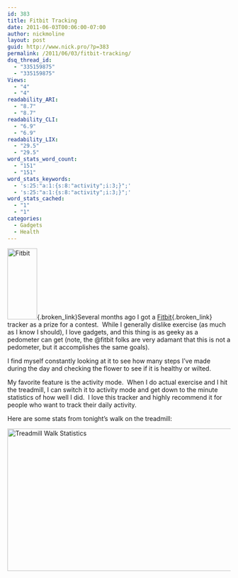 ```yaml
---
id: 383
title: Fitbit Tracking
date: 2011-06-03T00:06:00-07:00
author: nickmoline
layout: post
guid: http://www.nick.pro/?p=383
permalink: /2011/06/03/fitbit-tracking/
dsq_thread_id:
  - "335159875"
  - "335159875"
Views:
  - "4"
  - "4"
readability_ARI:
  - "8.7"
  - "8.7"
readability_CLI:
  - "6.9"
  - "6.9"
readability_LIX:
  - "29.5"
  - "29.5"
word_stats_word_count:
  - "151"
  - "151"
word_stats_keywords:
  - 's:25:"a:1:{s:8:"activity";i:3;}";'
  - 's:25:"a:1:{s:8:"activity";i:3;}";'
word_stats_cached:
  - "1"
  - "1"
categories:
  - Gadgets
  - Health
---
```

[<img class="alignleft" src="https://i1.wp.com/ecx.images-amazon.com/images/I/214dffo-VQL._SL160_.jpg" alt="Fitbit" width="67" height="160" data-recalc-dims="1" />](http://www.amazon.com/Fitbit-Wireless-Personal-Trainer/dp/B0031P3HY2%3FSubscriptionId%3D0P20NKJGP78BQ061KR02%26tag%3Dcapslog-20%26linkCode%3Dxm2%26camp%3D2025%26creative%3D165953%26creativeASIN%3DB0031P3HY2 "View product details at Amazon"){.broken_link}Several months ago I got a [Fitbit](http://www.amazon.com/Fitbit-Wireless-Personal-Trainer/dp/B0031P3HY2%3FSubscriptionId%3D0P20NKJGP78BQ061KR02%26tag%3Dcapslog-20%26linkCode%3Dxm2%26camp%3D2025%26creative%3D165953%26creativeASIN%3DB0031P3HY2 "View product details at Amazon"){.broken_link} tracker as a prize for a contest.  While I generally dislike exercise (as much as I know I should), I love gadgets, and this thing is as geeky as a pedometer can get (note, the @fitbit folks are very adamant that this is not a pedometer, but it accomplishes the same goals).

I find myself constantly looking at it to see how many steps I&#8217;ve made during the day and checking the flower to see if it is healthy or wilted.

My favorite feature is the activity mode.  When I do actual exercise and I hit the treadmill, I can switch it to activity mode and get down to the minute statistics of how well I did.  I love this tracker and highly recommend it for people who want to track their daily activity.

<!--more-->

Here are some stats from tonight&#8217;s walk on the treadmill:

[<img  title="Treadmill Walk Statistics" alt="Treadmill Walk Statistics" src="{{ site.baseurl }}/wp-content/uploads/2011/06/Region-capture-6.png" width="547" height="321" data-recalc-dims="1" />](http://www.fitbit.com/user/223FZ9)